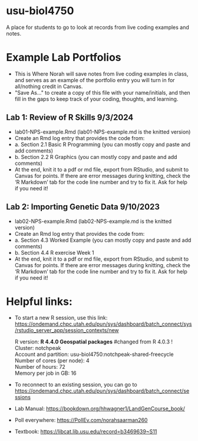 # usu-biol4750
A place for students to go to look at records from live coding examples and notes.

# Example Lab Portfolios  
- This is Where Norah will save notes from live coding examples in class, and serves as an example of the portfolio entry you will turn in for all/nothing credit in Canvas.
 - "Save As..." to create a copy of this file with your name/initials, and then fill in the gaps to keep track of your coding, thoughts, and learning.
   
## Lab 1: Review of R Skills 9/3/2024
 - lab01-NPS-example.Rmd (lab01-NPS-example.md is the knitted version)
 - Create an Rmd log entry that provides the code from:
 - a. Section 2.1 Basic R Programming (you can mostly copy and paste and add comments)
 - b. Section 2.2 R Graphics (you can mostly copy and paste and add comments)
 - At the end, knit it to a pdf or md file, export from RStudio, and submit to Canvas for points. If there are error messages during knitting, check the ‘R Markdown’ tab for the code line number and try to fix it. Ask for help if you need it!

## Lab 2: Importing Genetic Data 9/10/2023
 - lab02-NPS-example.Rmd (lab02-NPS-example.md is the knitted version)
 - Create an Rmd log entry that provides the code from:
 - a. Section 4.3 Worked Example (you can mostly copy and paste and add comments)
 - b. Section 4.4 R exercise Week 1 
 - At the end, knit it to a pdf or md file, export from RStudio, and submit to Canvas for points. If there are error messages during knitting, check the ‘R Markdown’ tab for the code line number and try to fix it. Ask for help if you need it!




# Helpful links:  
  
- To start a new R session, use this link: <https://ondemand.chpc.utah.edu/pun/sys/dashboard/batch_connect/sys/rstudio_server_app/session_contexts/new>
     
    R version: **R 4.4.0 Geospatial packages** #changed from R 4.0.3 !    
    Cluster: notchpeak  
    Account and partition: usu-biol4750:notchpeak-shared-freecycle   
    Number of cores (per node): 4   
    Number of hours: 72  
    Memory per job in GB: 16
   
- To reconnect to an existing session, you can go to <https://ondemand.chpc.utah.edu/pun/sys/dashboard/batch_connect/sessions>

- Lab Manual: <https://bookdown.org/hhwagner1/LandGenCourse_book/>

- Poll everywhere: <https://PollEv.com/norahsaarman260>

- Textbook: <https://libcat.lib.usu.edu/record=b3469639~S11>
